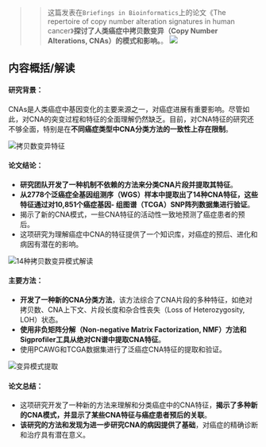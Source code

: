 
>> 这篇发表在`Briefings in Bioinformatics`上的论文《The repertoire of copy number alteration signatures in human cancer》**探讨了人类癌症中拷贝数变异（Copy Number Alterations, CNAs）的模式和影响。**。
![](https://files.mdnice.com/user/23696/e058d958-5b05-4be7-8a1c-d5dda82a71da.png)


## 内容概括/解读

#### 研究背景：
CNAs是人类癌症中基因变化的主要来源之一，对癌症进展有重要影响。尽管如此，对CNA的突变过程和特征的全面理解仍然缺乏。目前，对CNA特征的研究还不够全面，特别是在**不同癌症类型中CNA分类方法的一致性上存在限制**。

![拷贝数变异特征](https://files.mdnice.com/user/23696/bb21e960-87fd-4211-ac46-ae5a4249e924.png)


#### 论文结论：

- **研究团队开发了一种机制不依赖的方法来分类CNA片段并提取其特征**。
- **从2778个泛癌症全基因组测序（WGS）样本中提取出了14种CNA特征，这些特征通过对10,851个癌症基因- 组图谱（TCGA）SNP阵列数据集进行验证**。
- 揭示了新的CNA模式，一些CNA特征的活动性一致地预测了癌症患者的预后。
- 这项研究为理解癌症中CNA的特征提供了一个知识库，对癌症的预后、进化和病因有潜在的影响。

![14种拷贝数变异模式解读](https://files.mdnice.com/user/23696/c5e76c73-a84e-493a-92a4-7492de9da054.png)



#### 主要方法：

- **开发了一种新的CNA分类方法**，该方法综合了CNA片段的多种特征，如绝对拷贝数、CNA上下文、片段长度和杂合性丧失（Loss of Heterozygosity, LOH）状态。
- **使用非负矩阵分解（Non-negative Matrix Factorization, NMF）方法和Sigprofiler工具从绝对CN谱中提取CNA特征**。
- 使用PCAWG和TCGA数据集进行了泛癌症CNA特征的提取和验证。


![变异模式提取](https://files.mdnice.com/user/23696/da843bb3-1e6e-45c8-8d8c-f88d7d22a011.png)


#### 论文总结：

- 这项研究开发了一种新的方法来理解和分类癌症中的CNA特征，**揭示了多种新的CNA模式，并显示了某些CNA特征与癌症患者预后的关联**。
- **该研究的方法和发现为进一步研究CNA的病因提供了基础**，对癌症的精确诊断和治疗具有潜在意义。